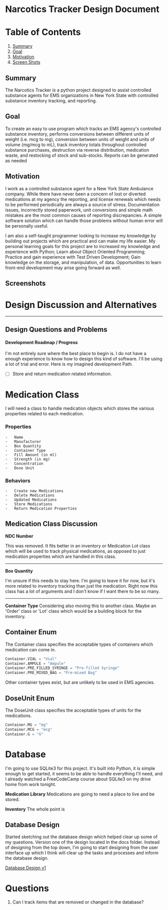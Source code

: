 # Narcotics Tracker Design Document

# Table of Contents

1. [Summary](#summary)
2. [Goal](#goal)
3. [Motivation](#motivation)
4. [Screen Shots](#screenshots)

<a name="summary"></a>

## Summary

The Narcotics Tracker is a python project designed to assist controlled
substance agents for EMS organizations in New York State with controlled
substance inventory tracking, and reporting.

<a name="goal"></a>

## Goal

To create an easy to use program which tracks an EMS agency's controlled
substance inventory, performs conversions between different units of weight
(i.e. mcg to mg), conversion between units of weight and units of volume
(mg/mcg to mL), track inventory totals throughout controlled substance
purchases, destruction via reverse distribution, medication waste, and
restocking of stock and sub-stocks. Reports can be generated as needed

<a name="motivation"></a>

## Motivation

I work as a controlled substance agent for a New York State Ambulance company.
While there have never been a concern of lost or diverted medications at my
agency the reporting, and license renewals which needs to be performed
periodically are always a source of stress. Documentation issues, incorrectly
stored paperwork, unit conversions and simple math mistakes are the most common
causes of reporting discrepancies. A simple software solution which can handle
those problems without human error will be personally useful.

I am also a self-taught programmer looking to increase my knowledge by building
out projects which are practical and can make my life easier. My personal
learning goals for this project are to increased my knowledge and experience
with Python; Learn about Object Oriented Programming; Practice and gain
experience with Test Driven Development; Gain knowledge on the storage, and
manipulation, of data. Opportunities to learn front-end development may arise
going forward as well. <a name="screenshots"></a>

## Screenshots

<a name="discussion"></a>

# Design Discussion and Alternatives

---

<a name="problems"></a>

## Design Questions and Problems

#### Development Roadmap / Progress

I'm not entirely sure where the best place to begin is. I do not have a enough
experience to know how to design this kind of software. I'll be using a lot of
trial and error. Here is my imagined development Path.

-   [ ] Store and return medication related information.

# Medication Class

I will need a class to handle medication objects which stores the various
properties related to each medication.

### Properties

    -   Name
    -   Manufacturer
    -   Box Quantity
    -   Container Type
    -   Fill Amount (in ml)
    -   Strength (in mg)
    -   Concentration
    -   Dose Unit

### Behaviors

    -   Create new Medications
    -   Delete Medications
    -   Updated Medications
    -   Store Medications
    -   Return Medication Properties

## Medication Class Discussion

**NDC Number**

This was removed. It fits better in an inventory or Medication Lot class which
will be used to track physical medications, as opposed to just medication
properties which are handled in this class.

---

**Box Quantity**

I'm unsure if this needs to stay here. I'm going to leave it for now, but it's
more related to inventory tracking than just the medication. Right now this
class has a lot of arguments and I don't know if I want there to be so many.

---

**Container Type** Considering also moving this to another class. Maybe an
'Order' class or 'Lot' class which would be a building block for the inventory.

## Container Enum

The Container class specifies the acceptable types of containers which
medication can come in.

```python
Container.VIAL = "Vial"
Container.AMPULE = "Ampule"
Container.PRE_FILLED_SYRINGE = "Pre-filled Syringe"
Container.PRE_MIXED_BAG = "Pre-mixed Bag"
```

Other container types exist, but are unlikely to be used in EMS agencies.

## DoseUnit Enum

The DoseUnit class specifies the acceptable types of units for the medications.

```python
Container.MG = "mg"
Container.MCG = "mcg"
Container.G = "G"
```

# Database

I'm going to use SQLite3 for this project. It's built into Python, it is simple
enough to get started, it seems to be able to handle everything I'll need, and
I already watched a FreeCodeCamp course about SQLite3 on my drive home from
work tonight.

**Medication Library** Medications are going to need a place to live and be
stored.

**Inventory** The whole point is

## Database Design

Started sketching out the database design which helped clear up some of my
questions. Version one of the design located in the docs folder. Instead of
designing from the top down, I'm going to start designing from the user
interface up which I think will clear up the tasks and processes and inform the
database design.

[Database Design v1](https://github.com/ScottSucksAtProgramming/narcotics_tracker/blob/master/docs/database_design_v1.pdf)



# Questions
1. Can I track items that are removed or changed in the database? 